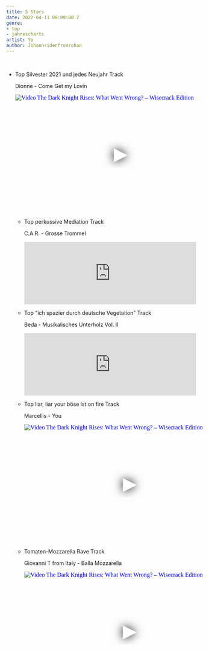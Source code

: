 ```yaml
---
title: 5 Stars
date: 2022-04-11 08:00:00 Z
genre:
- top
- jahrescharts
artist: Yo
author: Johannriderfromrohan
---
```


<br>

<ul class="video-list">
<li class="video-list">
<p class="list-title">Top Silvester 2021 und jedes Neujahr Track</p>
<p class="list-subtitle">Dionne - Come Get my Lovin</p>
<div class="video-container ">
<iframe
    width="560"
    height="315"
    src="https://www.youtube.com/embed/gOhSvUan_XU"
    srcdoc="<style>*{padding:0;margin:0;overflow:hidden}html,body{height:100%}img,span{position:absolute;width:100%;top:0;bottom:0;margin:auto}span{height:1.5em;text-align:center;font:48px/1.5 sans-serif;color:white;text-shadow:0 0 0.5em black}</style><a href=https://www.youtube.com/embed/gOhSvUan_XU?autoplay=1><img src=https://img.youtube.com/vi/gOhSvUan_XU/hqdefault.jpg alt='Video The Dark Knight Rises: What Went Wrong? – Wisecrack Edition'><span>▶</span></a>"
    frameborder="0"
    allow="accelerometer; autoplay; encrypted-media; gyroscope; picture-in-picture"
    allowfullscreen
></iframe>
</div>
</li>

<ul class="video-list">
<li class="video-list">
<p class="list-title">Top perkussive Mediation Track</p>
<p class="list-subtitle">C.A.R. - Grosse Trommel</p>
<iframe width="100%" height="166" scrolling="no" frameborder="no" allow="autoplay" src="https://w.soundcloud.com/player/?url=https%3A//api.soundcloud.com/tracks/1150135114&color=%231e2526&auto_play=false&hide_related=false&show_comments=true&show_user=true&show_reposts=false&show_teaser=true"></iframe>
</li>

<li class="video-list">
<p class="list-title">Top "ich spazier durch deutsche Vegetation" Track</p>
<p class="list-subtitle">Beda - Musikalisches Unterholz Vol. II</p>
<iframe width="100%" height="166" scrolling="no" frameborder="no" allow="autoplay" src="https://w.soundcloud.com/player/?url=https%3A//api.soundcloud.com/tracks/448264626&color=%231e2526&auto_play=false&hide_related=false&show_comments=true&show_user=true&show_reposts=false&show_teaser=true"></iframe>
</li>

<li class="video-list">
<p class="list-title">Top liar, liar your böse ist on fire Track</p>
<p class="list-subtitle">Marcellis - You</p>
<div class="video-container ">
<iframe 
    width="560"
    height="315"
    src="https://www.youtube.com/embed/8MpjDZMcA6Q"
    srcdoc="<style>*{padding:0;margin:0;overflow:hidden}html,body{height:100%}img,span{position:absolute;width:100%;top:0;bottom:0;margin:auto}span{height:1.5em;text-align:center;font:48px/1.5 sans-serif;color:white;text-shadow:0 0 0.5em black}</style><a href=https://www.youtube.com/embed/8MpjDZMcA6Q?autoplay=1><img src=https://img.youtube.com/vi/8MpjDZMcA6Q/hqdefault.jpg alt='Video The Dark Knight Rises: What Went Wrong? – Wisecrack Edition'><span>▶</span></a>"
    frameborder="0" 
    allow="accelerometer; autoplay; encrypted-media; gyroscope; picture-in-picture"
    allowfullscreen
></iframe>
</div>
</li>

<li class="video-list">
<p class="list-title">Tomaten-Mozzarella Rave Track</p>
<p class="list-subtitle">Giovanni T from Italy - Balla Mozzarella</p>
<div class="video-container ">
<iframe 
    width="560"
    height="315"
    src="https://www.youtube.com/embed/X6DwxOorfmA"
    srcdoc="<style>*{padding:0;margin:0;overflow:hidden}html,body{height:100%}img,span{position:absolute;width:100%;top:0;bottom:0;margin:auto}span{height:1.5em;text-align:center;font:48px/1.5 sans-serif;color:white;text-shadow:0 0 0.5em black}</style><a href=https://www.youtube.com/embed/X6DwxOorfmA?autoplay=1><img src=https://img.youtube.com/vi/X6DwxOorfmA/hqdefault.jpg alt='Video The Dark Knight Rises: What Went Wrong? – Wisecrack Edition'><span>▶</span></a>"
    frameborder="0"
    allow="accelerometer; autoplay; encrypted-media; gyroscope; picture-in-picture"
    allowfullscreen
></iframe>
</div>
</li>


</ul>
<br>